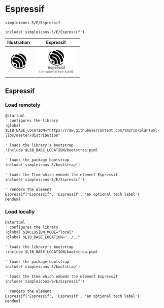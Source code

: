 # Espressif


```text
simpleicons-5/E/Espressif
```

```text
include('simpleicons-5/E/Espressif')
```



| Illustration | Espressif |
| :---: | :---: |
| ![illustration for Illustration](../../simpleicons-5/E/Espressif.png) | ![illustration for Espressif](../../simpleicons-5/E/Espressif.Local.png) |




## Espressif

### Load remotely
```plantuml
@startuml
' configures the library
!global $LIB_BASE_LOCATION="https://raw.githubusercontent.com/tmorin/plantuml-libs/master/distribution"

' loads the library's bootstrap
!include $LIB_BASE_LOCATION/bootstrap.puml

' loads the package bootstrap
include('simpleicons-5/bootstrap')

' loads the Item which embeds the element Espressif
include('simpleicons-5/E/Espressif')

' renders the element
Espressif('Espressif', 'Espressif', 'an optional tech label')
@enduml
```

### Load locally
```plantuml
@startuml
' configures the library
!global $INCLUSION_MODE="local"
!global $LIB_BASE_LOCATION="../.."

' loads the library's bootstrap
!include $LIB_BASE_LOCATION/bootstrap.puml

' loads the package bootstrap
include('simpleicons-5/bootstrap')

' loads the Item which embeds the element Espressif
include('simpleicons-5/E/Espressif')

' renders the element
Espressif('Espressif', 'Espressif', 'an optional tech label')
@enduml
```

